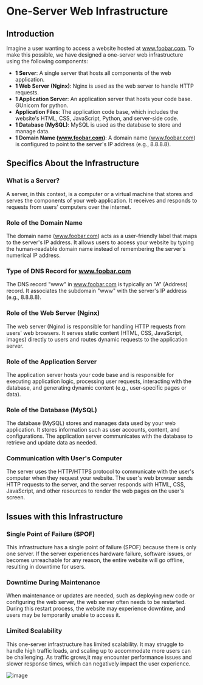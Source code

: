 # One-Server Web Infrastructure
## Introduction

Imagine a user wanting to access a website hosted at www.foobar.com. To make this possible, we have designed a one-server web infrastructure using the following components:

- **1 Server**: A single server that hosts all components of the web application.
- **1 Web Server (Nginx)**: Nginx is used as the web server to handle HTTP requests.
- **1 Application Server**: An application server that hosts your code base. GUnicorn for python.
- **Application Files**: The application code base, which includes the website's HTML, CSS, JavaScript, Python, and server-side code.
- **1 Database (MySQL)**: MySQL is used as the database to store and manage data.
- **1 Domain Name (www.foobar.com)**: A domain name (www.foobar.com) is configured to point to the server's IP address (e.g., 8.8.8.8).

## Specifics About the Infrastructure

### What is a Server?

A server, in this context, is a computer or a virtual machine that stores and serves the components of your web application. It receives and responds to requests from users' computers over the internet.

### Role of the Domain Name

The domain name (www.foobar.com) acts as a user-friendly label that maps to the server's IP address. It allows users to access your website by typing the human-readable domain name instead of remembering the server's numerical IP address.

### Type of DNS Record for www.foobar.com

The DNS record "www" in www.foobar.com is typically an "A" (Address) record. It associates the subdomain "www" with the server's IP address (e.g., 8.8.8.8).

### Role of the Web Server (Nginx)

The web server (Nginx) is responsible for handling HTTP requests from users' web browsers. It serves static content (HTML, CSS, JavaScript, images) directly to users and routes dynamic requests to the application server.

### Role of the Application Server

The application server hosts your code base and is responsible for executing application logic, processing user requests, interacting with the database, and generating dynamic content (e.g., user-specific pages or data).

### Role of the Database (MySQL)

The database (MySQL) stores and manages data used by your web application. It stores information such as user accounts, content, and configurations. The application server communicates with the database to retrieve and update data as needed.

### Communication with User's Computer

The server uses the HTTP/HTTPS protocol to communicate with the user's computer when they request your website. The user's web browser sends HTTP requests to the server, and the server responds with HTML, CSS, JavaScript, and other resources to render the web pages on the user's screen.

## Issues with this Infrastructure

### Single Point of Failure (SPOF)

This infrastructure has a single point of failure (SPOF) because there is only one server. If the server experiences hardware failure, software issues, or becomes unreachable for any reason, the entire website will go offline, resulting in downtime for users.

### Downtime During Maintenance

When maintenance or updates are needed, such as deploying new code or configuring the web server, the web server often needs to be restarted. During this restart process, the website may experience downtime, and users may be temporarily unable to access it.

### Limited Scalability

This one-server infrastructure has limited scalability. It may struggle to handle high traffic loads, and scaling up to accommodate more users can be challenging. As traffic grows,it may encounter performance issues and slower response times, which can negatively impact the user experience.

![image](https://imgur.com/a/r1Q4lvw)
